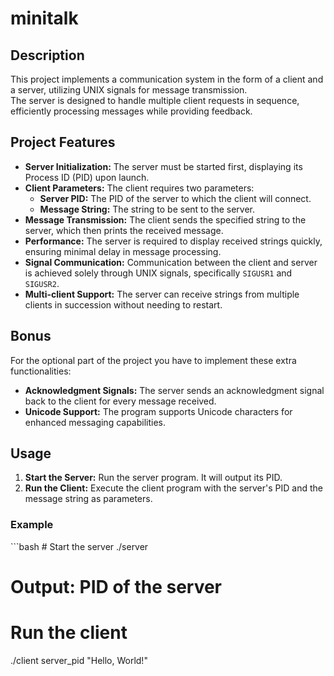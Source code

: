 <h1>minitalk</h1>

<h2>Description</h2>

This project implements a communication system in the form of a client and a server, utilizing UNIX signals for message transmission.<br>
The server is designed to handle multiple client requests in sequence, efficiently processing messages while providing feedback.


<h2>Project Features</h2>


<ul>
    <li><strong>Server Initialization:</strong> The server must be started first, displaying its Process ID (PID) upon launch.</li>
    <li><strong>Client Parameters:</strong> The client requires two parameters:
        <ul>
            <li><strong>Server PID:</strong> The PID of the server to which the client will connect.</li>
            <li><strong>Message String:</strong> The string to be sent to the server.</li>
        </ul>
    </li>
    <li><strong>Message Transmission:</strong> The client sends the specified string to the server, which then prints the received message.</li>
    <li><strong>Performance:</strong> The server is required to display received strings quickly, ensuring minimal delay in message processing.</li>
    <li><strong>Signal Communication:</strong> Communication between the client and server is achieved solely through UNIX signals, specifically <code>SIGUSR1</code> and <code>SIGUSR2</code>.</li>
    <li><strong>Multi-client Support:</strong> The server can receive strings from multiple clients in succession without needing to restart.</li>
</ul>


<h2>Bonus</h2>

For the optional part of the project you have to implement these extra functionalities:

<ul>
    <li><strong>Acknowledgment Signals:</strong> The server sends an acknowledgment signal back to the client for every message received.</li>
    <li><strong>Unicode Support:</strong> The program supports Unicode characters for enhanced messaging capabilities.</li>
</ul>

<h2>Usage</h2>
<ol>
    <li><strong>Start the Server:</strong> Run the server program. It will output its PID.</li>
    <li><strong>Run the Client:</strong> Execute the client program with the server's PID and the message string as parameters.</li>
</ol>

<h3>Example</h3>
```bash
# Start the server
./server

# Output: PID of the server

# Run the client
./client server_pid "Hello, World!"
```


